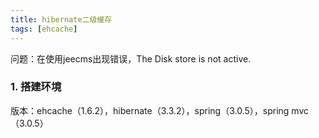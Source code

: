 ```yaml
---
title: hibernate二级缓存
tags: [ehcache]
---
```


问题：在使用jeecms出现错误，The Disk store is not active.

### 1. 搭建环境

版本：ehcache（1.6.2），hibernate（3.3.2），spring（3.0.5），spring mvc（3.0.5）


